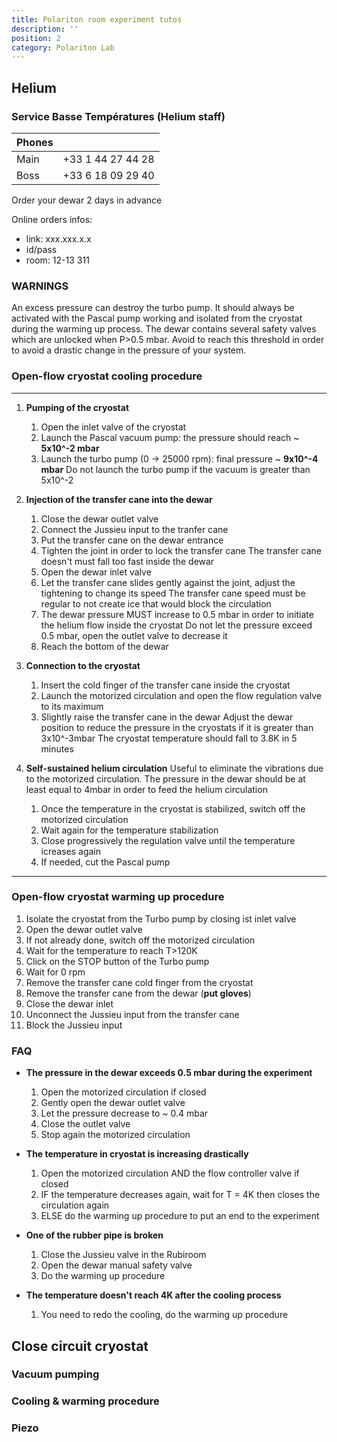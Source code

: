 ```yaml
---
title: Polariton room experiment tutos
description: ''
position: 2
category: Polariton Lab
---
```


## Helium
### Service Basse Températures (Helium staff)

| Phones | |
| --- | --- |
| Main | +33 1 44 27 44 28 |
| Boss | +33 6 18 09 29 40 |

<alert type="warning">Order your dewar 2 days in advance</alert>

Online orders infos:
- link: xxx.xxx.x.x
- id/pass
- room: 12-13 311


### WARNINGS
<alert type="danger">An excess pressure can destroy the turbo pump. It should always be activated with the Pascal pump working and isolated from the cryostat during the warming up process.</alert>
<alert type="danger">The dewar contains several safety valves which are unlocked when P>0.5 mbar. Avoid to reach this threshold in order to avoid a drastic change in the pressure of your system.</alert>

### Open-flow cryostat cooling procedure

---

1. **Pumping of the cryostat**
    1. Open the inlet valve of the cryostat
    2. Launch the Pascal vacuum pump: the pressure should reach ~ **5x10^-2 mbar**
    3. Launch the turbo pump (0 -> 25000 rpm): final pressure ~ **9x10^-4 mbar**
    <alert type="danger">Do not launch the turbo pump if the vacuum is greater than 5x10^-2</alert>

2. **Injection of the transfer cane into the dewar**
    1. Close the dewar outlet valve
    2. Connect the Jussieu input to the tranfer cane
    3. Put the transfer cane on the dewar entrance
    4. Tighten the joint in order to lock the transfer cane
        <alert type="danger">The transfer cane doesn't must fall too fast inside the dewar</alert>
    5. Open the dewar inlet valve
    6. Let the transfer cane slides gently against the joint, adjust the tightening to change its speed
        <alert type="danger">The transfer cane speed must be regular to not create ice that would block the circulation</alert>
    7. The dewar pressure MUST increase to 0.5 mbar in order to initiate the helium flow inside the cryostat
        <alert type="danger">Do not let the pressure exceed 0.5 mbar, open the outlet valve to decrease it</alert>  
    8. Reach the bottom of the dewar

3. **Connection to the cryostat**
    1. Insert the cold finger of the transfer cane inside the cryostat 
    2. Launch the motorized circulation and open the flow regulation valve to its maximum
    3. Slightly raise the transfer cane in the dewar
        <alert type="warning">Adjust the dewar position to reduce the pressure in the cryostats if it is greater than 3x10^-3mbar</alert>
    <alert type="success">The cryostat temperature should fall to 3.8K in 5 minutes</alert>

4. **Self-sustained helium circulation**
    <alert type="success">Useful to eliminate the vibrations due to the motorized circulation. The pressure in the dewar should be at least equal to 4mbar in order to feed the helium circulation</alert>
    1. Once the temperature in the cryostat is stabilized, switch off the motorized circulation
    2. Wait again for the temperature stabilization
    3. Close progressively the regulation valve until the temperature icreases again
    4. If needed, cut the Pascal pump

---

### Open-flow cryostat warming up procedure
1. Isolate the cryostat from the Turbo pump by closing ist inlet valve
2. Open the dewar outlet valve 
3. If not already done, switch off the motorized circulation
4. Wait for the temperature to reach T>120K
5. Click on the STOP button of the Turbo pump
6. Wait for 0 rpm
7. Remove the transfer cane cold finger from the cryostat
8. Remove the transfer cane from the dewar (**put gloves**)
9. Close the dewar inlet
10. Unconnect the Jussieu input from the transfer cane
11. Block the Jussieu input

### FAQ 
- **The pressure in the dewar exceeds 0.5 mbar during the experiment**
    1. Open the motorized circulation if closed
    2. Gently open the dewar outlet valve
    3. Let the pressure decrease to ~ 0.4 mbar
    4. Close the outlet valve
    5. Stop again the motorized circulation 

- **The temperature in cryostat is increasing drastically**
    1. Open the motorized circulation AND the flow controller valve if closed
    2. IF the temperature decreases again, wait for T = 4K then closes the circulation again
    3. ELSE do the warming up procedure to put an end to the experiment

- **One of the rubber pipe is broken**
    1. Close the Jussieu valve in the Rubiroom
    2. Open the dewar manual safety valve 
    3. Do the warming up procedure

- **The temperature doesn't reach 4K after the cooling process**
    1. You need to redo the cooling, do the warming up procedure 



## Close circuit cryostat 

### Vacuum pumping

### Cooling & warming procedure

### Piezo
 

